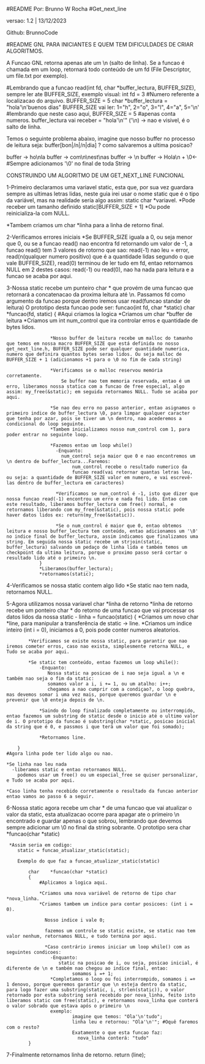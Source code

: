 #README Por: Brunno W Rocha
#Get_next_line

versao: 1.2 | 13/12/2023

Github: BrunnoCode

#README GNL PARA INICIANTES E QUEM TEM DIFICULDADES DE CRIAR ALGORITMOS.

A Funcao GNL retorna apenas ate um \n (salto de linha).
Se a funcao é chamada em um loop, retornará todo conteúdo de um fd (File Descriptor, um file.txt por exemplo).

#Lembrando que a funcao read(int fd, char *buffer_lectura, BUFFER_SIZE),
sempre ler ate BUFFER_SIZE, exemplo visual:
        int fd = 3 #Numero referente a localizacao do arquivo.
        BUFFER_SIZE = 5
        char *buffer_lectura = "hola'\n'buenos dias"
        BUFFER_SIZE vai ler: 1="h", 2="o", 3="l", 4="a", 5='\n' #lembrando que neste caso aqui, BUFFER_SIZE = 5 #apenas conta numeros.
        buffer_lectura vai receber = "hola'\n'" ('\n) -> nao e visivel, é o salto de linha.

Temos o seguinte problema abaixo, imagine que nosso buffer no processo de leitura seja: buffer[bon|/n|/n|dia] ? como salvaremos a ultima posicao?

buffer -> ho\nla
buffer -> com\n\nest\nas
buffer -> \n
buffer -> Hola\n + \0<- #Sempre adicionamos '\0' no final de toda String

CONSTRUINDO UM ALGORITMO DE UM GET_NEXT_LINE FUNCIONAL

1-Primeiro declaramos uma variavel static, esta que, por sua vez guardara sempre as ultimas letras lidas, neste guia irei usar o nome static que é o tipo da variável, mas na realidade sería algo assim: static char *variavel.
*Pode receber um tamanho definido static[BUFFER_SIZE + 1]
*Ou pode reinicializa-la com NULL.

*Tambem criamos um char *linha para a linha de retorno final.
    

2-Verificamos errores iniciais
    *Se BUFFER_SIZE iguala a 0, ou seja menor que 0, ou se a funcao read() nao encontra fd retornando um valor de -1, a funcao read() tem 3 valores de rotorno que sao: read(-1) nao leu = error, read(n(qualquer numero positivo) que é a quantidade lidas segundo o que vale BUFFER_SIZE), read(0) terminou de ler tudo em fd, entao retornamos NULL em 2 destes casos: read(-1) ou read(0), nao ha nada para leitura e a funcao se acaba por aqui.

3-Nossa static recebe um punteiro char * que provém de uma funcao que retornará a concatenacao da proxima leitura até \n. Passamos fd como argumento da funcao porque dentro iremos usar read(funcao standar de leitura) O prototipo desta funcao pode ser: funcao(int fd, char *static)
        char    *funcao(fd, static)
                {
                    #Aqui criamos la logica
                    *Criamos um char *buffer de leitura
                    *Criamos um int num_control que ira controlar erros e  quantidade de bytes lidos.

                    *Nosso buffer de leitura recebe um malloc do tamanho que temos em nossa macro BUFFER_SIZE que está definida no nosso get_next_line.h, BUFFER_SIZE pode ser qualquer quantidade numerica, numero que definira quantos bytes serao lidos. Ou seja malloc de BUFFER_SIZE + 1 (adicionamos +1 para o \0 no fim de cada string)

                    *Verificamos se o malloc reservou memória corretamente.
                        Se buffer nao tem memoria reservada, entao é um erro, liberamos nossa statica com a funcao de free especial, algo assim: my_free(&static); em seguida retornamos NULL. Tudo se acaba por aqui.
                    
                    *Se nao deu erro no passo anterior, entao asignamos o primeiro indice de buffer_lectura \0, para limpar qualquer caracter que tenha por azar, pois se tiver um \n dentro, nao acederemos a condicional do loop seguinte.
                    *Tambem inicializamos nosso num_control com 1, para poder entrar no seguinte loop.

                    *Fazemos entao um loop while()
                      -Enquanto: 
                        num_control seja maior que 0 e nao encontremos um \n dentro de buffer_lectura...Faremos:
                            num_control recebe o resultado numerico da 
                            funcao read(vai retornar quantas letras leu, ou seja: a quantidade de BUFFER_SIZE valor em numero, e vai escrevê-las dentro de buffer_lectura em caracteres)

                      *Verificamos se num_control é -1, isto que dizer que nossa funcao read(-1) encontrou um erro e nada foi lido. Entao com este resultado, liberamos buffer_lectura com free() normal, e retornamos liberando com my_free(&static), pois nossa static pode haver datos lidos ex: return(my_free(&static)).

                      *Se o num_control é maior que 0, entao obtemos leitura e nosso buffer_lectura tem conteúdo, entao adicionamos um '\0' no indice final de buffer_lectura, assim indicamos que finalizamos uma string. Em seguida nossa static recebe um strjoin(static, buffer_lectura) salvando um pedaço de linha lida e também temos um checkpoint da ultima leitura, porque o proximo passo será cortar o resultado lido até o primeiro \n.
                }
                *Liberamos(buffer_lectura);
                *retornamos(static);

4-Verificamos se nossa static contem algo lido
    *Se static nao tem nada, retornamos NULL.

5-Agora utilizamos nossa variavel char *linha de retorno
    *linha de retorno recebe um ponteiro char * do retorno de uma funcao que vai processar os datos lidos da nossa static
     -  linha = funcao(static)
        {
            *Criamos um novo char *line, para manipular a transferência de static -> line.
            *Criamos um indice inteiro (int i = 0), iniciamos a 0, pois pode conter numeros aleatorios.

            *Verificamos se existe nossa static, para garantir que nao iremos cometer erros, caso nao exista, simplesmente retorna NULL, e Tudo se acaba por aqui.

            *Se static tem conteúdo, entao fazemos um loop while():
                -Enquanto: 
                   Nossa static na posicao de i nao seja igual a \n e também nao seja o fim da static:
                   somamos valor a i, i += 1, ou um atalho: i++;
                   chegamos a nao cumprir com a condiçao?, o loop quebra, mas devemos somar i uma vez mais, porque queremos guardar \n e prevenir que \0 enteja depois de \n.
                
                *Saindo do loop finalizado completamente ou interrompido, entao fazemos um substring de static desde o inicio até o ultimo valor de i. O prototipo da funcao é substring(char *static, posicao inicial da string que é 0, e passmos i que terá um valor que foi somado);
                
                *Retornamos line.

        }
    #Agora linha pode ter lido algo ou nao.

    *Se linha nao leu nada
      -liberamos static e entao retornamos NULL.
        podemos usar um free() ou um especial_free se quiser personalizar, e Tudo se acaba por aqui.
    
    *Caso linha tenha recebido corretamente o resultado da funcao anterior entao vamos ao passo 6 a seguir.

6-Nossa static agora recebe um char * de uma funcao que vai atualizar o valor da static, esta atualizacao ocorre para apagar ate o primeiro \n encontrado e guardar apenas o que sobrou, lembrando que devemos sempre adicionar um \0 no final da string sobrante. O prototipo sera char *funcao(char *static)
   
     *Assim seria em codigo:
        static = funcao_atualizar_static(static);

        Exemplo do que faz a funcao_atualizar_static(static)

            char    *funcao(char *static)
            {
                #Aplicamos a logica aqui.

                *Criamos uma nova variável de retorno de tipo char *nova_linha.
                *Criamos tambem um indice para contar posicoes: (int i = 0).

                  Nosso indice i vale 0;

                  fazemos um controle se static existe, se static nao tem valor nenhum, retornamos NULL, e tudo termina por aqui.
                  
                  *Caso contrário iremos iniciar um loop while() com as seguintes condicoes:
                    -Enquanto: 
                       static na posicao de i, ou seja, posicao inicial, é diferente de \n e também nao chegou ao indice final, entao:
                            somamos i =+ 1;
                    *Completamos o loop ou foi interrompido, somamos i =+ 1 denovo, porque queremos garantir que \n esteja dentro da static, para logo fazer uma substring(static, i, strlen(static)), o valor retornado por esta substring será recebido por nova_linha, feito isto liberamos static com free(static), e retornamos nova_linha que conterá o valor sobrado que estava após o primeiro \n
                    exemplo: 
                            imagine que temos: "Ola'\n'tudo";
                            linha leu e retornou: "Ola'\n'"; #Oquê faremos com o resto?
                            Exatamente o que esta funcao faz:
                              nova_linha conterá: "tudo"
            }

7-Finalmente retornamos linha de retorno.
    return (line);


